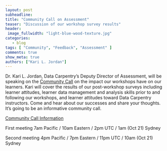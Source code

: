 ```yaml
---
layout: post
subheadline:
title: "Community Call on Assessment"
teaser: "Discussion of our workshop survey results"
header:
 image_fullwidth: "light-blue-wood-texture.jpg"
categories:
   - blog
tags: [ "Community", "Feedback", "Assessment" ]
comments: true
show_meta: true
authors: ["Kari L. Jordan"]
---
```


Dr. Kari L. Jordan, Data Carpentry’s Deputy Director of Assessment, will be speaking on the [Community Call](http://pad.software-carpentry.org/community-call-2016-10-20) on the impact our workshops have on our learners. Kari will cover the results of our post-workshop surveys including learner attitudes, learner data management and analysis skills prior to and following our workshops, and learner attitudes toward Data Carpentry instructors. Come and hear about our successes and share your thoughts. It’s going to be an informative community call.

[Community Call Information](http://pad.software-carpentry.org/community-call-2016-10-20)

First meeting
7am Pacific / 10am Eastern / 2pm UTC / 1am (Oct 21) Sydney

Second meeting
4pm Pacific / 7pm Eastern / 11pm UTC / 10am (Oct 21) Sydney

